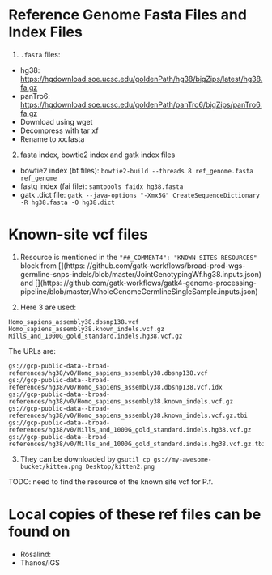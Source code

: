 # Reference Genome Fasta Files and Index Files

1. `.fasta` files:
- hg38: https://hgdownload.soe.ucsc.edu/goldenPath/hg38/bigZips/latest/hg38.fa.gz
- panTro6: https://hgdownload.soe.ucsc.edu/goldenPath/panTro6/bigZips/panTro6.fa.gz
- Download using wget
- Decompress with tar xf
- Rename to xx.fasta

2. fasta index,  bowtie2 index and gatk index files
- bowtie2 index (bt files): `bowtie2-build --threads 8 ref_genome.fasta ref_genome`
- fastq index (fai file): `samtoools faidx hg38.fasta`
- gatk .dict file: 
`gatk --java-options "-Xmx5G" CreateSequenceDictionary -R hg38.fasta -O hg38.dict`

# Known-site vcf files

1. Resource is mentioned in the `"##_COMMENT4": "KNOWN SITES RESOURCES"` block from
[](https:
//github.com/gatk-workflows/broad-prod-wgs-germline-snps-indels/blob/master/JointGenotypingWf.hg38.inputs.json)
 and [](https:
//github.com/gatk-workflows/gatk4-genome-processing-pipeline/blob/master/WholeGenomeGermlineSingleSample.inputs.json)

2. Here 3 are used:
```
Homo_sapiens_assembly38.dbsnp138.vcf
Homo_sapiens_assembly38.known_indels.vcf.gz
Mills_and_1000G_gold_standard.indels.hg38.vcf.gz
```
The URLs are:
```
gs://gcp-public-data--broad-references/hg38/v0/Homo_sapiens_assembly38.dbsnp138.vcf
gs://gcp-public-data--broad-references/hg38/v0/Homo_sapiens_assembly38.dbsnp138.vcf.idx
gs://gcp-public-data--broad-references/hg38/v0/Homo_sapiens_assembly38.known_indels.vcf.gz
gs://gcp-public-data--broad-references/hg38/v0/Homo_sapiens_assembly38.known_indels.vcf.gz.tbi
gs://gcp-public-data--broad-references/hg38/v0/Mills_and_1000G_gold_standard.indels.hg38.vcf.gz
gs://gcp-public-data--broad-references/hg38/v0/Mills_and_1000G_gold_standard.indels.hg38.vcf.gz.tbi
```
3. They can be downloaded by 
`gsutil cp gs://my-awesome-bucket/kitten.png Desktop/kitten2.png`

TODO: need to find the resource of the known site vcf for P.f.

# Local copies of these ref files can be found on 

- Rosalind:
- Thanos/IGS



